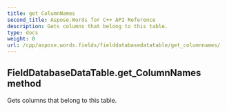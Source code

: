 ```yaml
---
title: get_ColumnNames
second_title: Aspose.Words for C++ API Reference
description: Gets columns that belong to this table. 
type: docs
weight: 0
url: /cpp/aspose.words.fields/fielddatabasedatatable/get_columnnames/
---
```

## FieldDatabaseDataTable.get_ColumnNames method


Gets columns that belong to this table.

